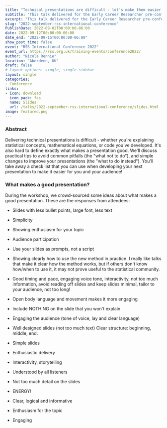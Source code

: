 ```yaml
---
title: "Technical presentations are difficult - let's make them easier!"
subtitle: "This talk delivered for the Early Career Researcher pre-conference workshop organised by the Young Statisticians Section focuses on how to improve technical presentations."
excerpt: "This talk delivered for the Early Career Researcher pre-conference workshop organised by the Young Statisticians Section focuses on how to improve technical presentations."
slug: "2022-september-rss-international-conference"
PublishDate: 2022-09-02T00:00:00-06:00
date: 2022-09-12T00:00:00-06:00
date_end: "2022-09-15T00:00:00-06:00"
show_post_time: false
event: "RSS International Conference 2022"
event_url: https://rss.org.uk/training-events/conference2022/
author: "Nicola Rennie"
location: "Aberdeen, UK"
draft: false
# layout options: single, single-sidebar
layout: single
categories:
- Conference
links:
- icon: download
  icon_pack: fas
  name: Slides
  url: /talks/2022-september-rss-international-conference/slides.html
image: featured.png
---
```


### Abstract

Delivering technical presentations is difficult - whether you're explaining statistical concepts, mathematical equations, or code you've developed. It's also hard to define exactly what makes a presentation good. We'll discuss practical tips to avoid common pitfalls (the "what not to do"), and simple changes to improve your presentations (the "what to do instead"). You'll take away a check list that you can use when developing your next presentation to make it easier for you and your audience!

### What makes a good presentation?

During the workshop, we crowd-sourced some ideas about what makes a good presentation. These are the responses from attendees:

* Slides with less bullet points, large font, less text

* Simplicity

* Showing enthusiasm for your topic

* Audience participation

* Use your slides as prompts, not a script

* Showing clearly how to use the new method in practice. I really like talks that make it clear how the method works, but if others don't know how/when to use it, it may not prove useful to the statistical community.

* Good timing and pace, engaging voice tone, interactivity, not too much information, avoid reading off slides and keep slides minimal, tailor to your audience, not too long!

* Open body language and movement makes it more engaging

* Include NOTHING on the slide that you won't explain

* Engaging the audience (tone of voice, lay and clear language) 

* Well designed slides (not too much text) Clear structure: beginning, middle, end.

* Simple slides

* Enthusiastic delivery

* Interactivity, storytelling

* Understood by all listeners

* Not too much detail on the slides

* ENERGY!

* Clear, logical and informative

* Enthusiasm for the topic

* Engaging
